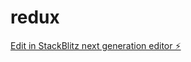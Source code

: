 # redux

[Edit in StackBlitz next generation editor ⚡️](https://stackblitz.com/~/github.com/AhmetRaufYavuz/redux)